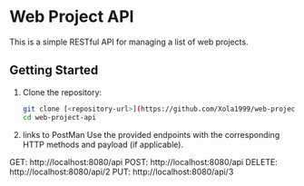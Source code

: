 # Web Project API

This is a simple RESTful API for managing a list of web projects.

## Getting Started

1. Clone the repository:

   ```bash
   git clone [<repository-url>](https://github.com/Xola1999/web-project-api.git)
   cd web-project-api
2. links to PostMan
Use the provided endpoints with the corresponding HTTP methods and payload (if applicable).

GET: http://localhost:8080/api
POST: http://localhost:8080/api 
DELETE: http://localhost:8080/api/2
PUT: http://localhost:8080/api/3
